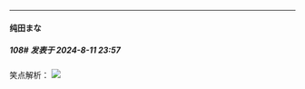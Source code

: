 ﻿
*****

####  纯田まな  
##### 108#       发表于 2024-8-11 23:57

笑点解析：
<img src="https://ice.frostsky.com/2024/08/11/8166e9a424a6f350b662cd0c390d6bf8.jpeg" referrerpolicy="no-referrer">


